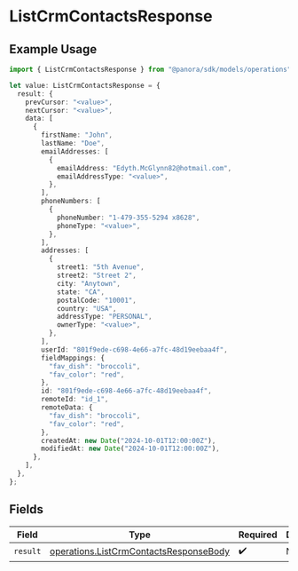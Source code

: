 # ListCrmContactsResponse

## Example Usage

```typescript
import { ListCrmContactsResponse } from "@panora/sdk/models/operations";

let value: ListCrmContactsResponse = {
  result: {
    prevCursor: "<value>",
    nextCursor: "<value>",
    data: [
      {
        firstName: "John",
        lastName: "Doe",
        emailAddresses: [
          {
            emailAddress: "Edyth.McGlynn82@hotmail.com",
            emailAddressType: "<value>",
          },
        ],
        phoneNumbers: [
          {
            phoneNumber: "1-479-355-5294 x8628",
            phoneType: "<value>",
          },
        ],
        addresses: [
          {
            street1: "5th Avenue",
            street2: "Street 2",
            city: "Anytown",
            state: "CA",
            postalCode: "10001",
            country: "USA",
            addressType: "PERSONAL",
            ownerType: "<value>",
          },
        ],
        userId: "801f9ede-c698-4e66-a7fc-48d19eebaa4f",
        fieldMappings: {
          "fav_dish": "broccoli",
          "fav_color": "red",
        },
        id: "801f9ede-c698-4e66-a7fc-48d19eebaa4f",
        remoteId: "id_1",
        remoteData: {
          "fav_dish": "broccoli",
          "fav_color": "red",
        },
        createdAt: new Date("2024-10-01T12:00:00Z"),
        modifiedAt: new Date("2024-10-01T12:00:00Z"),
      },
    ],
  },
};
```

## Fields

| Field                                                                                            | Type                                                                                             | Required                                                                                         | Description                                                                                      |
| ------------------------------------------------------------------------------------------------ | ------------------------------------------------------------------------------------------------ | ------------------------------------------------------------------------------------------------ | ------------------------------------------------------------------------------------------------ |
| `result`                                                                                         | [operations.ListCrmContactsResponseBody](../../models/operations/listcrmcontactsresponsebody.md) | :heavy_check_mark:                                                                               | N/A                                                                                              |